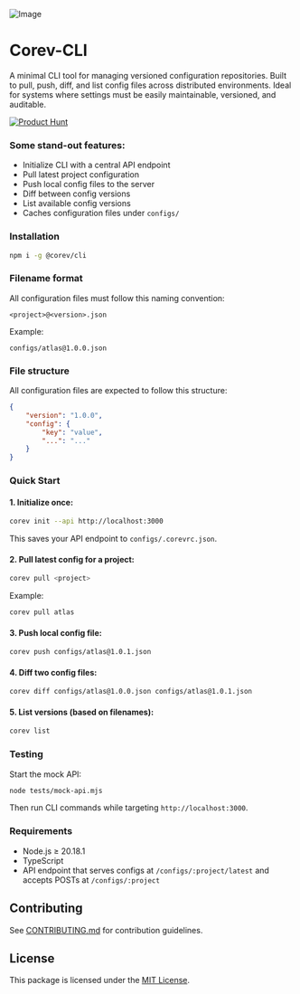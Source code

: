 ![Image](https://github.com/user-attachments/assets/b1821770-1263-4a09-b3a1-7d278e9b203b)

# Corev-CLI

A minimal CLI tool for managing versioned configuration repositories. Built to pull, push, diff, and list config files across distributed environments. Ideal for systems where settings must be easily maintainable, versioned, and auditable.

[![Product Hunt](https://api.producthunt.com/widgets/embed-image/v1/featured.svg?post_id=952597&theme=dark)](https://www.producthunt.com/posts/corev-cli?embed=true&utm_source=badge-featured&utm_medium=badge&utm_souce=badge-corev-cli)

### Some stand-out features:
- Initialize CLI with a central API endpoint
- Pull latest project configuration
- Push local config files to the server
- Diff between config versions
- List available config versions
- Caches configuration files under `configs/`

### Installation

```bash
npm i -g @corev/cli
```

### Filename format

All configuration files must follow this naming convention:

```
<project>@<version>.json
```

Example:

```
configs/atlas@1.0.0.json
```

### File structure

All configuration files are expected to follow this structure:

```json
{
	"version": "1.0.0",
	"config": {
		"key": "value",
		"...": "..."
	}
}
```

### Quick Start

#### 1. Initialize once:

```bash
corev init --api http://localhost:3000
```

This saves your API endpoint to `configs/.corevrc.json`.

#### 2. Pull latest config for a project:

```bash
corev pull <project>
```

Example:

```bash
corev pull atlas
```

#### 3. Push local config file:

```bash
corev push configs/atlas@1.0.1.json
```

#### 4. Diff two config files:

```bash
corev diff configs/atlas@1.0.0.json configs/atlas@1.0.1.json
```

#### 5. List versions (based on filenames):

```bash
corev list
```

### Testing

Start the mock API:

```bash
node tests/mock-api.mjs
```

Then run CLI commands while targeting `http://localhost:3000`.

### Requirements

- Node.js ≥ 20.18.1
- TypeScript
- API endpoint that serves configs at `/configs/:project/latest` and accepts POSTs at
  `/configs/:project`

## Contributing

See [CONTRIBUTING.md](CONTRIBUTING.md) for contribution guidelines.

## License

This package is licensed under the [MIT License](LICENSE).



